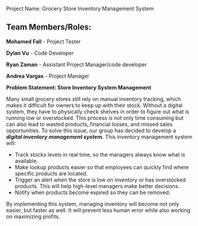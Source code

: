 Project Name:  Grocery Store Inventory Management System 

## Team Members/Roles:

**Mohamed Fall** - Project Tester

**Dylan Vu** - Code Developer

**Ryan Zaman** - Assistant Project Manager/code developer

**Andrea Vargas** -  Project Manager


**Problem Statement: Store Inventory System Management**

Many small grocery stores still rely on manual inventory tracking, which makes it difficult for owners to keep up with their stock. Without a digital system, they have to physically check shelves in order to figure out what is running low or overstocked. This process is not only time consuming but can also lead to wasted products, financial losses, and missed sales opportunities.
To solve this issue, our group has decided to develop a ***digital inventory management system.*** 
This inventory management system will:
- Track stocks levels in real time, so the managers always know what is available.
- Make lookup products easier so that employees can quickly find where specific products are located.
- Trigger an alert when the store is low on inventory or has overstocked products. This will help high-level managers make better decisions.
- Notify when products become expired so they can be removed.
  
By implementing this system, managing inventory will become not only easier, but faster as well. It will prevent less human error while also working on maximizing profits.


